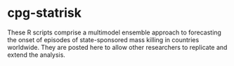 cpg-statrisk
============

These R scripts comprise a multimodel ensemble approach to forecasting the onset of episodes of state-sponsored mass killing in countries worldwide. They are posted here to allow other researchers to replicate and extend the analysis. 
